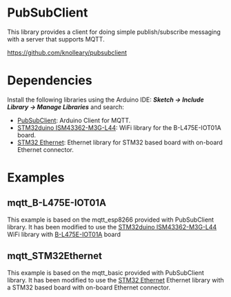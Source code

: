 # PubSubClient

This library provides a client for doing simple publish/subscribe messaging with a server that supports MQTT.

https://github.com/knolleary/pubsubclient

# Dependencies

Install the following libraries using the Arduino IDE: **_Sketch -> Include Library -> Manage Libraries_** and search:

 * [PubSubClient](https://github.com/knolleary/pubsubclient): Arduino Client for MQTT.
 * [STM32duino ISM43362-M3G-L44](https://github.com/stm32duino/WiFi-ISM43362-M3G-L44): WiFi library for the B-L475E-IOT01A board.
 * [STM32 Ethernet](https://github.com/stm32duino/STM32Ethernet): Ethernet library for STM32 based board with on-board Ethernet connector.

# Examples

## mqtt_B-L475E-IOT01A
This example is based on the mqtt_esp8266 provided with PubSubClient library.
It has been modified to use the [STM32duino ISM43362-M3G-L44](https://github.com/stm32duino/WiFi-ISM43362-M3G-L44) WiFi library with [B-L475E-IOT01A](http://www.st.com/en/evaluation-tools/b-l475e-iot01a.html) board

## mqtt_STM32Ethernet
This example is based on the mqtt_basic provided with PubSubClient library.
It has been modified to use the [STM32 Ethernet](https://github.com/stm32duino/STM32Ethernet) Ethernet library with a STM32 based board
with on-board Ethernet connector.
